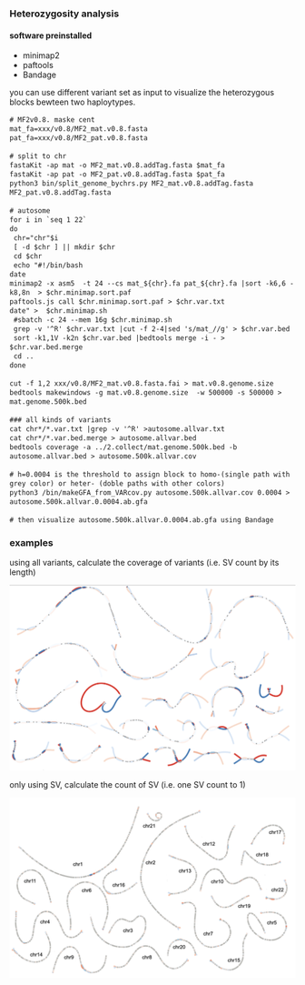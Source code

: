 ### Heterozygosity analysis



#### software preinstalled

- minimap2
- paftools
- Bandage



you can use different variant set as input to visualize the heterozygous blocks bewteen two haploytypes.



```shell
# MF2v0.8. maske cent
mat_fa=xxx/v0.8/MF2_mat.v0.8.fasta
pat_fa=xxx/v0.8/MF2_pat.v0.8.fasta

# split to chr
fastaKit -ap mat -o MF2_mat.v0.8.addTag.fasta $mat_fa
fastaKit -ap pat -o MF2_pat.v0.8.addTag.fasta $pat_fa
python3 bin/split_genome_bychrs.py MF2_mat.v0.8.addTag.fasta MF2_pat.v0.8.addTag.fasta

# autosome
for i in `seq 1 22`
do
 chr="chr"$i
 [ -d $chr ] || mkdir $chr
 cd $chr
 echo "#!/bin/bash
date
minimap2 -x asm5  -t 24 --cs mat_${chr}.fa pat_${chr}.fa |sort -k6,6 -k8,8n  > $chr.minimap.sort.paf
paftools.js call $chr.minimap.sort.paf > $chr.var.txt
date" >  $chr.minimap.sh
 #sbatch -c 24 --mem 16g $chr.minimap.sh
 grep -v '^R' $chr.var.txt |cut -f 2-4|sed 's/mat_//g' > $chr.var.bed
 sort -k1,1V -k2n $chr.var.bed |bedtools merge -i - > $chr.var.bed.merge
 cd ..
done

cut -f 1,2 xxx/v0.8/MF2_mat.v0.8.fasta.fai > mat.v0.8.genome.size
bedtools makewindows -g mat.v0.8.genome.size  -w 500000 -s 500000 > mat.genome.500k.bed

### all kinds of variants
cat chr*/*.var.txt |grep -v '^R' >autosome.allvar.txt
cat chr*/*.var.bed.merge > autosome.allvar.bed
bedtools coverage -a ../2.collect/mat.genome.500k.bed -b autosome.allvar.bed > autosome.500k.allvar.cov

# h=0.0004 is the threshold to assign block to homo-(single path with grey color) or heter- (doble paths with other colors)
python3 /bin/makeGFA_from_VARcov.py autosome.500k.allvar.cov 0.0004 > autosome.500k.allvar.0.0004.ab.gfa

# then visualize autosome.500k.allvar.0.0004.ab.gfa using Bandage
```



### examples 

using all variants, calculate the coverage of variants (i.e. SV count by its length)

![all variants](chromosome_het_VARcov.png)



only using SV, calculate the count of SV (i.e. one SV count to 1)

![png](chromosome_het_SVcount.png)
